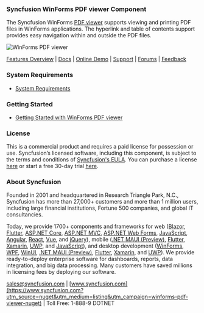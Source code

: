### Syncfusion WinForms PDF viewer Component
The Syncfusion WinForms [PDF viewer](https://www.syncfusion.com/winforms-ui-controls/pdf-viewer?utm_source=nuget&utm_medium=listing&utm_campaign=winforms-pdf-viewer-nuget) supports viewing and printing PDF files in WinForms applications. The hyperlink and table of contents support provides easy navigation within and outside the PDF files.

![WinForms PDF viewer](https://cdn.syncfusion.com/nuget-readme/winforms/winforms-pdfviewer.png)

[Features Overview](https://www.syncfusion.com/winforms-ui-controls/pdf-viewer?utm_source=nuget&utm_medium=listing&utm_campaign=winforms-pdf-viewer-nuget) | [Docs](https://help.syncfusion.com/windowsforms/pdf-viewer/getting-started?utm_source=nuget&utm_medium=listing&utm_campaign=winforms-pdf-viewer-nuget) | [Online Demo](https://github.com/syncfusion/winforms-demos?utm_source=nuget&utm_medium=listing&utm_campaign=winforms-pdf-viewer-nuget) | [Support](https://support.syncfusion.com/create?utm_source=nuget&utm_medium=listing&utm_campaign=winforms-pdf-viewer-nuget) | [Forums](https://www.syncfusion.com/forums/windowsforms?utm_source=nuget&utm_medium=listing&utm_campaign=winforms-pdf-viewer-nuget) | [Feedback](https://www.syncfusion.com/feedback/winforms?utm_source=nuget&utm_medium=listing&utm_campaign=winforms-pdf-viewer-nuget)

### System Requirements

* [System Requirements](https://help.syncfusion.com/windowsforms/installation/system-requirements?utm_source=nuget&utm_medium=listing&utm_campaign=winforms-pdf-viewer-nuget)

### Getting Started

* [Getting Started with WinForms PDF viewer](https://help.syncfusion.com/windowsforms/pdf-viewer/getting-started?utm_source=nuget&utm_medium=listing&utm_campaign=winforms-pdf-viewer-nuget)

### License

This is a commercial product and requires a paid license for possession or use. Syncfusion’s licensed software, including this component, is subject to the terms and conditions of [Syncfusion's EULA](https://www.syncfusion.com/eula/es/?utm_source=nuget&utm_medium=listing&utm_campaign=winforms-pdf-viewer-nuget). You can purchase a license [here](https://www.syncfusion.com/sales/products?utm_source=nuget&utm_medium=listing&utm_campaign=winforms-pdf-viewer-nuget) or start a free 30-day trial [here](https://www.syncfusion.com/account/manage-trials/start-trials?utm_source=nuget&utm_medium=listing&utm_campaign=winforms-pdf-viewer-nuget).

### About Syncfusion

Founded in 2001 and headquartered in Research Triangle Park, N.C., Syncfusion has more than 27,000+ customers and more than 1 million users, including large financial institutions, Fortune 500 companies, and global IT consultancies.
 
Today, we provide 1700+ components and frameworks for web ([Blazor](https://www.syncfusion.com/blazor-components?utm_source=nuget&utm_medium=listing&utm_campaign=winforms-pdf-viewer-nuget), [Flutter](https://www.syncfusion.com/flutter-widgets?utm_source=nuget&utm_medium=listing&utm_campaign=winforms-pdf-viewer-nuget), [ASP.NET Core](https://www.syncfusion.com/aspnet-core-ui-controls?utm_source=nuget&utm_medium=listing&utm_campaign=winforms-pdf-viewer-nuget), [ASP.NET MVC](https://www.syncfusion.com/aspnet-mvc-ui-controls?utm_source=nuget&utm_medium=listing&utm_campaign=winforms-pdf-viewer-nuget), [ASP.NET Web Forms](https://www.syncfusion.com/jquery/aspnet-webforms-ui-controls?utm_source=nuget&utm_medium=listing&utm_campaign=winforms-pdf-viewer-nuget), [JavaScript](https://www.syncfusion.com/javascript-ui-controls?utm_source=nuget&utm_medium=listing&utm_campaign=winforms-pdf-viewer-nuget), [Angular](https://www.syncfusion.com/angular-ui-components?utm_source=nuget&utm_medium=listing&utm_campaign=winforms-pdf-viewer-nuget), [React](https://www.syncfusion.com/react-ui-components?utm_source=nuget&utm_medium=listing&utm_campaign=winforms-pdf-viewer-nuget), [Vue](https://www.syncfusion.com/vue-ui-components?utm_source=nuget&utm_medium=listing&utm_campaign=winforms-pdf-viewer-nuget), and [jQuery](https://www.syncfusion.com/jquery-ui-widgets?utm_source=nuget&utm_medium=listing&utm_campaign=winforms-pdf-viewer-nuget)), mobile ([.NET MAUI (Preview)](https://www.syncfusion.com/maui-controls?utm_source=nuget&utm_medium=listing&utm_campaign=winforms-pdf-viewer-nuget), [Flutter](https://www.syncfusion.com/flutter-widgets?utm_source=nuget&utm_medium=listing&utm_campaign=winforms-pdf-viewer-nuget), [Xamarin](https://www.syncfusion.com/xamarin-ui-controls?utm_source=nuget&utm_medium=listing&utm_campaign=winforms-pdf-viewer-nuget), [UWP](https://www.syncfusion.com/uwp-ui-controls?utm_source=nuget&utm_medium=listing&utm_campaign=winforms-pdf-viewer-nuget), and [JavaScript](https://www.syncfusion.com/javascript-ui-controls?utm_source=nuget&utm_medium=listing&utm_campaign=winforms-pdf-viewer-nuget)), and desktop development ([WinForms](https://www.syncfusion.com/winforms-ui-controls?utm_source=nuget&utm_medium=listing&utm_campaign=winforms-pdf-viewer-nuget), [WPF](https://www.syncfusion.com/wpf-controls?utm_source=nuget&utm_medium=listing&utm_campaign=winforms-pdf-viewer-nuget), [WinUI](https://www.syncfusion.com/winui-controls?utm_source=nuget&utm_medium=listing&utm_campaign=winforms-pdf-viewer-nuget), [.NET MAUI (Preview)](https://www.syncfusion.com/maui-controls?utm_source=nuget&utm_medium=listing&utm_campaign=winforms-pdf-viewer-nuget), [Flutter](https://www.syncfusion.com/flutter-widgets?utm_source=nuget&utm_medium=listing&utm_campaign=winforms-pdf-viewer-nuget), [Xamarin](https://www.syncfusion.com/xamarin-ui-controls?utm_source=nuget&utm_medium=listing&utm_campaign=winforms-pdf-viewer-nuget), and [UWP](https://www.syncfusion.com/uwp-ui-controls?utm_source=nuget&utm_medium=listing&utm_campaign=winforms-pdf-viewer-nuget)). We provide ready-to-deploy enterprise software for dashboards, reports, data integration, and big data processing. Many customers have saved millions in licensing fees by deploying our software.

[sales@syncfusion.com](mailto:sales@syncfusion.com?Subject=Syncfusion%20WinForms%20PDF%20viewer-%20NuGet) | [www.syncfusion.com](https://www.syncfusion.com?utm_source=nuget&utm_medium=listing&utm_campaign=winforms-pdf-viewer-nuget) | Toll Free: 1-888-9 DOTNET


